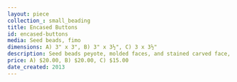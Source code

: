 ```yaml
---
layout: piece
collection_: small_beading
title: Encased Buttons
id: encased-buttons
media: Seed beads, fimo
dimensions: A) 3" x 3", B) 3" x 3½", C) 3 x 3½"
description: Seed beads peyote, molded faces, and stained carved face, with jewels and adornment.
price: A) $20.00, B) $20.00, C) $15.00
date_created: 2013
---
```

